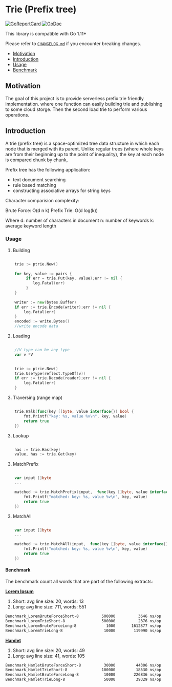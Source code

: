 # Trie (Prefix tree)

[![GoReportCard](https://goreportcard.com/badge/github.com/viant/ptrie)](https://goreportcard.com/report/github.com/viant/ptrie)
[![GoDoc](https://godoc.org/github.com/viant/ptrie?status.svg)](https://godoc.org/github.com/viant/ptrie)


This library is compatible with Go 1.11+

Please refer to [`CHANGELOG.md`](CHANGELOG.md) if you encounter breaking changes.

- [Motivation](#motivation)
- [Introduction](#introduction)
- [Usage](#usage)
- [Benchmark](#benchmark)

## Motivation

The goal of this project is to provide serverless prefix trie friendly implementation.
 where one function can easily building trie and publishing to some cloud storge.
Then the second load trie to perform various operations.

## Introduction


A  trie (prefix tree) is a space-optimized tree data structure  in which each node that is merged with its parent.
Unlike regular trees (where whole keys are from their beginning up to the point of inequality), the key at each node is compared chunk by chunk,


Prefix tree has the following application:
 - text document searching
 - rule based matching
 - constructing associative arrays for string keys

 
Character comparision complexity:

Brute Force: O(d n k)
Prefix Trie: O(d log(k))

Where
d: number of characters in document
n: number of keywords
k: average keyword length


### Usage

1. Building


```go

    trie := ptrie.New()
    
    for key, value := pairs {
         if err = trie.Put(key, value);err != nil {
         	log.Fatal(err)
         }
    }
    
    writer := new(bytes.Buffer)
	if err := trie.Encode(writer);err != nil {
		log.Fatal(err)
	}
	encoded := write.Bytes()
	//write encode data

```

2. Loading

```go

    //V type can be any type
    var v *V
    

    trie := ptrie.New()
    trie.UseType(reflect.TypeOf(v))
    if err := trie.Decode(reader);err != nil {
    	log.Fatal(err)
    }

```    

3. Traversing (range map)

```go

    trie.Walk(func(key []byte, value interface{}) bool {
		fmt.Printf("key: %s, value %v\n", key, value)
		return true
	})

```

3. Lookup

```go

    has := trie.Has(key)
    value, has := trie.Get(key)

```

3. MatchPrefix

```go

    var input []byte
    ...

    matched := trie.MatchPrefix(input,  func(key []byte, value interface{}) bool {
        fmt.Printf("matched: key: %s, value %v\n", key, value)
        return true 
    })

```

3. MatchAll

```go

    var input []byte
    ...

    matched := trie.MatchAll(input,  func(key []byte, value interface{}) bool {
        fmt.Printf("matched: key: %s, value %v\n", key, value)
        return true 
    })

```

#### Benchmark

The benchmark count all words that are part of the following extracts:

**[Lorem Ipsum](test/lorem.txt)**

1. Short: avg line size: 20, words: 13
2. Long: avg line size: 711, words: 551


```bash
Benchmark_LoremBruteForceShort-8    	  500000	      3646 ns/op
Benchmark_LoremTrieShort-8          	  500000	      2376 ns/op
Benchmark_LoremBruteForceLong-8     	    1000	   1612877 ns/op
Benchmark_LoremTrieLong-8           	   10000	    119990 ns/op
```

**[Hamlet](test/hamlet.txt)**

1. Short: avg line size: 20, words: 49
2. Long: avg line size: 41, words: 105

```bash
Benchmark_HamletBruteForceShort-8   	   30000	     44306 ns/op
Benchmark_HamletTrieShort-8         	  100000	     18530 ns/op
Benchmark_HamletBruteForceLong-8    	   10000	    226836 ns/op
Benchmark_HamletTrieLong-8          	   50000	     39329 ns/op
```

